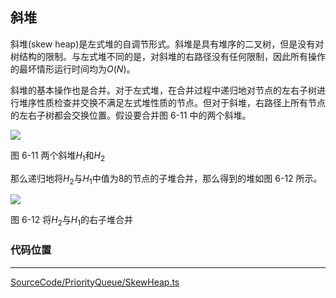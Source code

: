 <!-- @format -->

## 斜堆

斜堆(skew heap)是左式堆的自调节形式。斜堆是具有堆序的二叉树，但是没有对树结构的限制。与左式堆不同的是，对斜堆的右路径没有任何限制，因此所有操作的最坏情形运行时间均为$O(N)$。

斜堆的基本操作也是合并。对于左式堆，在合并过程中递归地对节点的左右子树进行堆序性质检查并交换不满足左式堆性质的节点。但对于斜堆，右路径上所有节点的左右子树都会交换位置。假设要合并图 6-11 中的两个斜堆。

<image src="../../../Assets/Images/ch6/6-11.png">

图 6-11 两个斜堆$H_1$和$H_2$

那么递归地将$H_2$与$H_1$中值为$8$的节点的子堆合并，那么得到的堆如图 6-12 所示。

<image src="../../../Assets/Images/ch6/6-12.png">

图 6-12 将$H_2$与$H_1$的右子堆合并

### 代码位置

---

[SourceCode/PriorityQueue/SkewHeap.ts](../../../SourceCode/PriorityQueue/SkewHeap/SkewHeap.ts)
